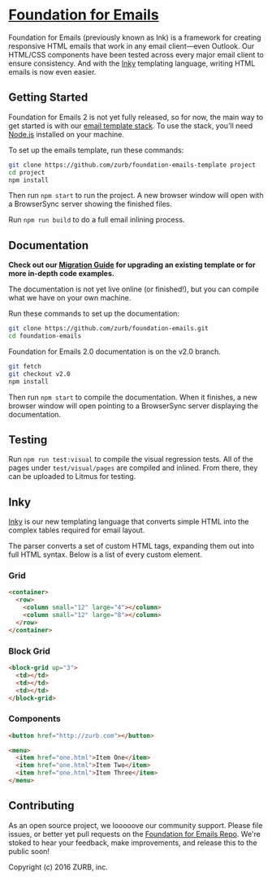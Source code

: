 # [Foundation for Emails](http://foundation.zurb.com/emails)

Foundation for Emails (previously known as Ink) is a framework for creating responsive HTML emails that work in any email client&mdash;even Outlook. Our HTML/CSS components have been tested across every major email client to ensure consistency. And with the [Inky](https://github.com/zurb/inky) templating language, writing HTML emails is now even easier.

## Getting Started

Foundation for Emails 2 is not yet fully released, so for now, the main way to get started is with our [email template stack](https://github.com/zurb/foundation-emails-template). To use the stack, you'll need [Node.js](https://nodejs.org/en/) installed on your machine.

To set up the emails template, run these commands:

```bash
git clone https://github.com/zurb/foundation-emails-template project
cd project
npm install
```

Then run `npm start` to run the project. A new browser window will open with a BrowserSync server showing the finished files.

Run `npm run build` to do a full email inlining process.

## Documentation

**Check out our [Migration Guide](https://github.com/zurb/foundation-emails/blob/master/migration.md) for upgrading an existing template or for more in-depth code examples.**

The documentation is not yet live online (or finished!), but you can compile what we have on your own machine.

Run these commands to set up the documentation:

```bash
git clone https://github.com/zurb/foundation-emails.git
cd foundation-emails
```

Foundation for Emails 2.0 documentation is on the v2.0 branch.

```bash
git fetch
git checkout v2.0
npm install
```

Then run `npm start` to compile the documentation. When it finishes, a new browser window will open pointing to a BrowserSync server displaying the documentation.

## Testing

Run `npm run test:visual` to compile the visual regression tests. All of the pages under `test/visual/pages` are compiled and inlined. From there, they can be uploaded to Litmus for testing.

## Inky

[Inky](https://github.com/zurb/inky) is our new templating language that converts simple HTML into the complex tables required for email layout.

The parser converts a set of custom HTML tags, expanding them out into full HTML syntax. Below is a list of every custom element.

### Grid

```html
<container>
  <row>
    <column small="12" large="4"></column>
    <column small="12" large="8"></column>
  </row>
</container>
```

### Block Grid

```html
<block-grid up="3">
  <td></td>
  <td></td>
  <td></td>
</block-grid>
```

### Components

```html
<button href="http://zurb.com"></button>
```

```html
<menu>
  <item href="one.html">Item One</item>
  <item href="one.html">Item Two</item>
  <item href="one.html">Item Three</item>
</menu>
```

## Contributing

As an open source project, we looooove our community support. Please file issues, or better yet pull requests on the [Foundation for Emails Repo](https://github.com/zurb/foundation-emails). We're stoked to hear your feedback, make improvements, and release this to the public soon!

Copyright (c) 2016 ZURB, inc.

